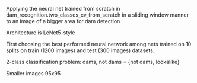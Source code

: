 Applying the neural net trained from scratch in dam_recognition.two_classes_cv_from_scratch in a sliding window manner to an image of a bigger area for dam detection

Architecture is LeNet5-style

First choosing the best performed neural network among nets trained on 10 splits on train (1200 images) and test (300 images) datasets.

2-class classification problem: dams, not dams = {not dams, lookalike}

Smaller images 95x95

